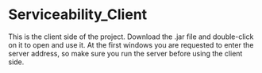 # Serviceability_Client
This is the client side of the project.
Download the .jar file and double-click on it to open and use it.
At the first windows you are requested to enter the server address,
  so make sure you run the server before using the client side.
